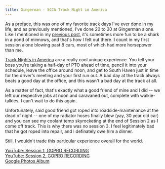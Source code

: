 ```yaml
---
title: Gingerman - SCCA Track Night in America
---
```


As a preface, this was one of my favorite track days I've ever done in my life, and as previously mentioned, I've done 20 to 30 at Gingerman alone. Like I mentioned in my [previous post](/posts/2019/07/gingerman-scca/), it's sometimes more fun to be a shark in a pond of minnows, and that's how I felt out there. I count in my first session alone blowing past 8 cars, most of which had more horsepower than me.

[Track Nights in America](https://www.tracknightinamerica.com/) are a really cool unique experience. You tell your boss you're taking a half-day of PTO ahead of time, pencil it into your schedule, leave the office around noon, and get to South Haven just in time for the driver's meeting and your first run out. A bad day at the track always beats a good day at the office, and this wasn't a bad day at the track at all.

As a matter of fact, that's exactly what a good friend of mine and I did -- we left our respective jobs at noon and caravaned out, complete with walkie-talkies. I can't wait to do this again.

Unfortunately, said good friend got roped into roadside-maintenance at the dead of night -- one of my radiator hoses finally blew (yay, 30 year old car) and you can see my coolant temp skyrocketing at the end of Session 2 as I come off track. This is why there was no session 3. I feel legitimately bad that he got roped into repair, and I definately owe him a dinner.

Still, I wouldn't trade this particular experience overall for the world.

<a href="https://www.youtube.com/watch?v=y7azGlU1Vno" class="fas fa-sd-card fab-override fab-post-override"></a><a href="https://www.youtube.com/watch?v=y7azGlU1Vno"> YouTube: Session 1, GOPRO RECORDING</a>  
<a href="https://www.youtube.com/watch?v=UiuFmHWS0lo" class="fas fa-sd-card fab-override fab-post-override"></a><a href="https://www.youtube.com/watch?v=UiuFmHWS0lo"> YouTube: Session 2, GOPRO RECORDING</a>  
<a href="https://photos.google.com/share/AF1QipObPFOVP6FLF3OwHUpq6zdc1NpR_hf5MNKFLysSC6GreBD1I3sp8D50ufguBKqb6A?key=dHk0ZWJIZmU1RFdtMGxTVGhndnN3a290UlpCRl9B" class="far fa-image fab-override fab-post-override"></a><a href="https://photos.google.com/share/AF1QipObPFOVP6FLF3OwHUpq6zdc1NpR_hf5MNKFLysSC6GreBD1I3sp8D50ufguBKqb6A?key=dHk0ZWJIZmU1RFdtMGxTVGhndnN3a290UlpCRl9B"> Google Photos Album</a>

